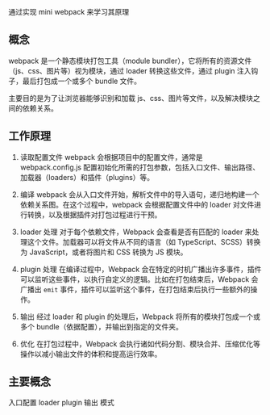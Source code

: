 通过实现 mini webpack 来学习其原理

## 概念

webpack 是一个静态模块打包工具（module bundler），它将所有的资源文件（js、css、图片等）视为模块，通过 loader 转换这些文件，通过 plugin 注入钩子，最后打包成一个或多个 bundle 文件。

主要目的是为了让浏览器能够识别和加载 js、css、图片等文件，以及解决模块之间的依赖关系。

## 工作原理

1. 读取配置文件
   webpack 会根据项目中的配置文件，通常是 webpack.config.js 配置初始化所需的打包参数，包括入口文件、输出路径、加载器（loaders）和插件（plugins）等。

2. 编译
   webpack 会从入口文件开始，解析文件中的导入语句，递归地构建一个依赖关系图。在这个过程中，webpack 会根据配置文件中的 loader 对文件进行转换，以及根据插件对打包过程进行干预。

3. loader 处理
   对于每个依赖文件，Webpack 会查看是否有匹配的 loader 来处理这个文件。加载器可以将文件从不同的语言（如 TypeScript、SCSS）转换为 JavaScript，或者将图片和 CSS 转换为 JS 模块。

4. plugin 处理
   在编译过程中，Webpack 会在特定的时机广播出许多事件，插件可以监听这些事件，以执行自定义的逻辑。比如在打包结束后，Webpack 会广播出 `emit` 事件，插件可以监听这个事件，在打包结束后执行一些额外的操作。

5. 输出
   经过 loader 和 plugin 的处理后，Webpack 将所有的模块打包成一个或多个 bundle（依据配置），并输出到指定的文件夹。

6. 优化
   在打包过程中，Webpack 会执行诸如代码分割、模块合并、压缩优化等操作以减小输出文件的体积和提高运行效率。

## 主要概念

入口配置
loader
plugin
输出
模式
